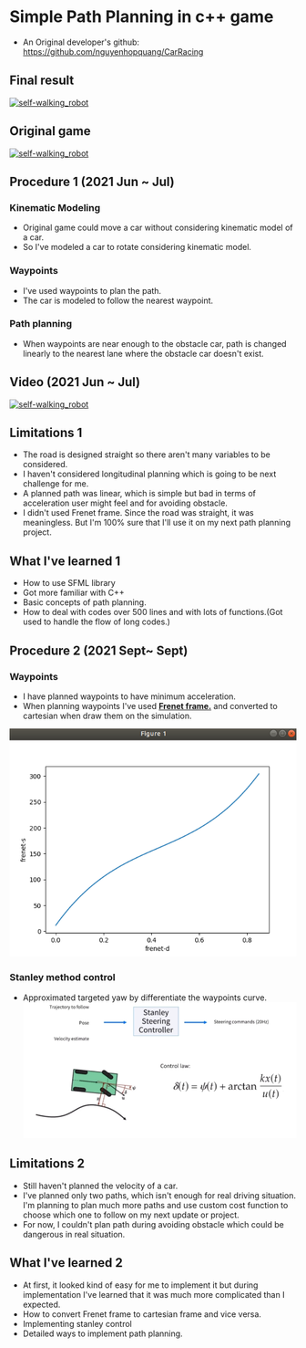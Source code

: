 # Simple Path Planning in c++ game

* An Original developer's github: https://github.com/nguyenhopquang/CarRacing

## Final result
[![self-walking_robot](http://img.youtube.com/vi/eeG_vp7BV6U/0.jpg)](https://www.youtube.com/watch?v=eeG_vp7BV6U)




## Original game
[![self-walking_robot](http://img.youtube.com/vi/9fcHq2ihfEE/0.jpg)](https://www.youtube.com/watch?v=9fcHq2ihfEE)



## Procedure 1 (2021 Jun ~ Jul)

### Kinematic Modeling

* Original game could move a car without considering kinematic model of a car.
* So I've modeled a car to rotate considering kinematic model.

### Waypoints

* I've used waypoints to plan the path.
* The car is modeled to follow the nearest waypoint.

### Path planning

* When waypoints are near enough to the obstacle car, path is changed linearly to the nearest lane where the obstacle car doesn't exist.

## Video (2021 Jun ~ Jul)
[![self-walking_robot](http://img.youtube.com/vi/3OXcgFVJwHw/0.jpg)](https://www.youtube.com/watch?v=3OXcgFVJwHw)

## Limitations 1
* The road is designed straight so there aren't many variables to be considered.
* I haven't considered longitudinal planning which is going to be next challenge for me.
* A planned path was linear, which is simple but bad in terms of acceleration user might feel and for avoiding obstacle.
* I didn't used Frenet frame. Since the road was straight, it was meaningless. But I'm 100% sure that I'll use it on my next path planning project. 


## What I've learned 1
* How to use SFML library
* Got more familiar with C++
* Basic concepts of path planning.
* How to deal with codes over 500 lines and with lots of functions.(Got used to handle the flow of long codes.)

## Procedure 2 (2021 Sept~ Sept)

### Waypoints
* I have planned waypoints to have minimum acceleration.
* When planning waypoints I've used <U>**Frenet frame.**</U> and converted to cartesian when draw them on the simulation.

![ex_screenshot1](./img/1.png)

### Stanley method control
* Approximated targeted yaw by differentiate the waypoints curve.
![ex_screenshot1](./img/2.png)
  
## Limitations 2
* Still haven't planned the velocity of a car.
* I've planned only two paths, which isn't enough for real driving situation. I'm planning to plan much more paths and use custom cost function to choose which one to follow on my next update or project.
* For now, I couldn't plan path during avoiding obstacle which could be dangerous in real situation.

## What I've learned 2
* At first, it looked kind of easy for me to implement it but during implementation I've learned that it was much more complicated than I expected.
* How to convert Frenet frame to cartesian frame and vice versa.
* Implementing stanley control
* Detailed ways to implement path planning.




